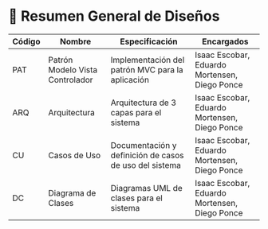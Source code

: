 # 📌 Resumen General de Diseños

| Código | Nombre                       | Especificación                                               | Encargados                                         |
|--------|------------------------------|---------------------------------------------------------------|---------------------------------------------------|
| PAT    | Patrón Modelo Vista Controlador | Implementación del patrón MVC para la aplicación             | Isaac Escobar, Eduardo Mortensen, Diego Ponce     |
| ARQ    | Arquitectura                  | Arquitectura de 3 capas para el sistema                      | Isaac Escobar, Eduardo Mortensen, Diego Ponce     |
| CU     | Casos de Uso                   | Documentación y definición de casos de uso del sistema       | Isaac Escobar, Eduardo Mortensen, Diego Ponce     |
| DC     | Diagrama de Clases             | Diagramas UML de clases para el sistema                      | Isaac Escobar, Eduardo Mortensen, Diego Ponce     |
